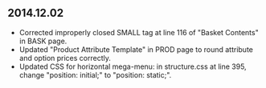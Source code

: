 2014.12.02
----------
*	Corrected improperly closed SMALL tag at line 116 of "Basket Contents" in BASK page.
*	Updated "Product Attribute Template" in PROD page to round attribute and option prices correctly.
*	Updated CSS for horizontal mega-menu:  in structure.css at line 395, change "position: initial;" to "position: static;".
